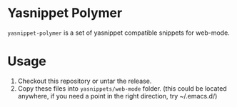 # Yasnippet Polymer #

`yasnippet-polymer` is a set of yasnippet compatible snippets for web-mode.

# Usage #

1. Checkout this repository or untar the release.
2. Copy these files into `yasnippets/web-mode` folder. (this could be located anywhere, if you need a point in the right direction, try ~/.emacs.d/)

